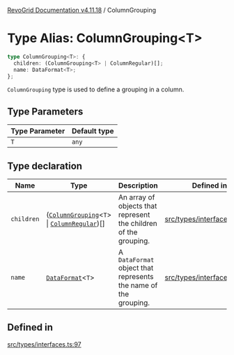 [RevoGrid Documentation v4.11.18](README.md) / ColumnGrouping

# Type Alias: ColumnGrouping\<T\>

```ts
type ColumnGrouping<T>: {
  children: (ColumnGrouping<T> | ColumnRegular)[];
  name: DataFormat<T>;
};
```

`ColumnGrouping` type is used to define a grouping in a column.

## Type Parameters

| Type Parameter | Default type |
| ------ | ------ |
| `T` | `any` |

## Type declaration

| Name | Type | Description | Defined in |
| ------ | ------ | ------ | ------ |
| `children` | ([`ColumnGrouping`](TypeAlias.ColumnGrouping.md)\<`T`\> \| [`ColumnRegular`](Interface.ColumnRegular.md))[] | An array of objects that represent the children of the grouping. | [src/types/interfaces.ts:101](https://github.com/revolist/revogrid/blob/1653ad6831cb8c4a18b49e381a14df0c317a2084/src/types/interfaces.ts#L101) |
| `name` | [`DataFormat`](TypeAlias.DataFormat.md)\<`T`\> | A `DataFormat` object that represents the name of the grouping. | [src/types/interfaces.ts:105](https://github.com/revolist/revogrid/blob/1653ad6831cb8c4a18b49e381a14df0c317a2084/src/types/interfaces.ts#L105) |

## Defined in

[src/types/interfaces.ts:97](https://github.com/revolist/revogrid/blob/1653ad6831cb8c4a18b49e381a14df0c317a2084/src/types/interfaces.ts#L97)
